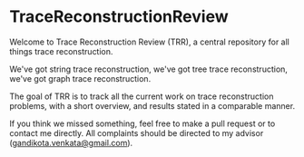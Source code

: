 # TraceReconstructionReview
Welcome to Trace Reconstruction Review (TRR), a central repository for all things trace reconstruction.

We've got string trace reconstruction, we've got tree trace reconstruction, we've got graph trace reconstruction. 

The goal of TRR is to track all the current work on trace reconstruction problems, with a short overview, and 
results stated in a comparable manner. 

If you think we missed something, feel free to make a pull request or to contact me directly. All complaints should be directed to my advisor (gandikota.venkata@gmail.com). 
